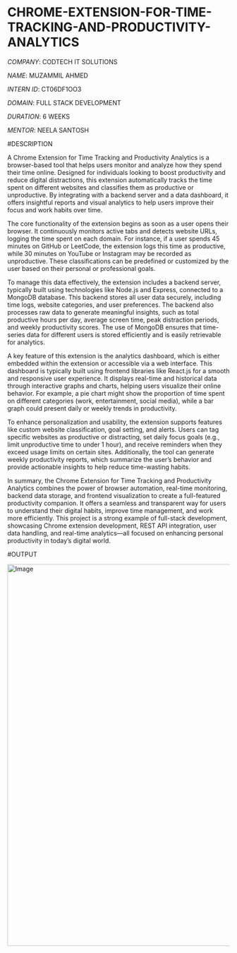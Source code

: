 # CHROME-EXTENSION-FOR-TIME-TRACKING-AND-PRODUCTIVITY-ANALYTICS

*COMPANY*: CODTECH IT SOLUTIONS

*NAME*: MUZAMMIL AHMED

*INTERN ID*: CT06DF1OO3

*DOMAIN*: FULL STACK DEVELOPMENT

*DURATION*: 6 WEEKS

*MENTOR*: NEELA SANTOSH

#DESCRIPTION

A Chrome Extension for Time Tracking and Productivity Analytics is a browser-based tool that helps users monitor and analyze how they spend their time online. Designed for individuals looking to boost productivity and reduce digital distractions, this extension automatically tracks the time spent on different websites and classifies them as productive or unproductive. By integrating with a backend server and a data dashboard, it offers insightful reports and visual analytics to help users improve their focus and work habits over time.

The core functionality of the extension begins as soon as a user opens their browser. It continuously monitors active tabs and detects website URLs, logging the time spent on each domain. For instance, if a user spends 45 minutes on GitHub or LeetCode, the extension logs this time as productive, while 30 minutes on YouTube or Instagram may be recorded as unproductive. These classifications can be predefined or customized by the user based on their personal or professional goals.

To manage this data effectively, the extension includes a backend server, typically built using technologies like Node.js and Express, connected to a MongoDB database. This backend stores all user data securely, including time logs, website categories, and user preferences. The backend also processes raw data to generate meaningful insights, such as total productive hours per day, average screen time, peak distraction periods, and weekly productivity scores. The use of MongoDB ensures that time-series data for different users is stored efficiently and is easily retrievable for analytics.

A key feature of this extension is the analytics dashboard, which is either embedded within the extension or accessible via a web interface. This dashboard is typically built using frontend libraries like React.js for a smooth and responsive user experience. It displays real-time and historical data through interactive graphs and charts, helping users visualize their online behavior. For example, a pie chart might show the proportion of time spent on different categories (work, entertainment, social media), while a bar graph could present daily or weekly trends in productivity.

To enhance personalization and usability, the extension supports features like custom website classification, goal setting, and alerts. Users can tag specific websites as productive or distracting, set daily focus goals (e.g., limit unproductive time to under 1 hour), and receive reminders when they exceed usage limits on certain sites. Additionally, the tool can generate weekly productivity reports, which summarize the user’s behavior and provide actionable insights to help reduce time-wasting habits.

In summary, the Chrome Extension for Time Tracking and Productivity Analytics combines the power of browser automation, real-time monitoring, backend data storage, and frontend visualization to create a full-featured productivity companion. It offers a seamless and transparent way for users to understand their digital habits, improve time management, and work more efficiently. This project is a strong example of full-stack development, showcasing Chrome extension development, REST API integration, user data handling, and real-time analytics—all focused on enhancing personal productivity in today’s digital world.

#OUTPUT

<img width="1898" height="866" alt="Image" src="https://github.com/user-attachments/assets/efa44df3-fcf1-44d9-bc94-4c84e4068a25" />
